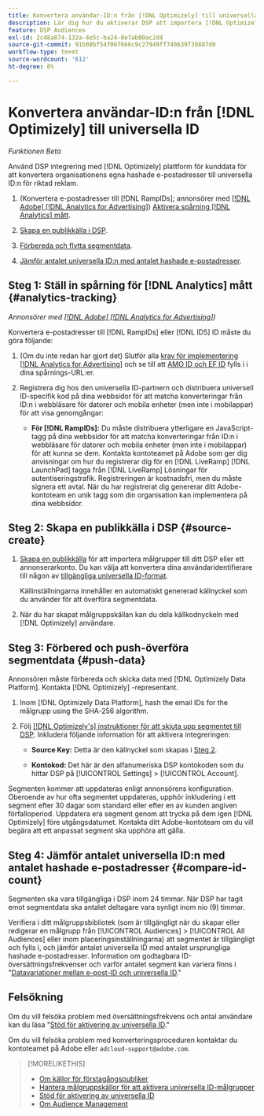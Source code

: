 ```yaml
---
title: Konvertera användar-ID:n från [!DNL Optimizely] till universella ID
description: Lär dig hur du aktiverar DSP att importera [!DNL Optimizely] förstahandssegment.
feature: DSP Audiences
exl-id: 2c48a874-132a-4e5c-ba24-0e7ab80ac2d4
source-git-commit: 91b08bf54f067666c9c27949ff740639738887d0
workflow-type: tm+mt
source-wordcount: '612'
ht-degree: 0%

---
```


# Konvertera användar-ID:n från [!DNL Optimizely] till universella ID

*Funktionen Beta*

Använd DSP integrering med [!DNL Optimizely] plattform för kunddata för att konvertera organisationens egna hashade e-postadresser till universella ID:n för riktad reklam.

1. (Konvertera e-postadresser till [!DNL RampIDs]<!-- or [!DNL ID5] IDs -->; annonsörer med [[!DNL Adobe] [!DNL Analytics for Advertising]](/help/integrations/analytics/overview.md)) [Aktivera spårning [!DNL Analytics] mått](#analytics-tracking).

1. [Skapa en publikkälla i DSP](#source-create).

1. [Förbereda och flytta segmentdata](#push-data).

1. [Jämför antalet universella ID:n med antalet hashade e-postadresser](#compare-id-count).

## Steg 1: Ställ in spårning för [!DNL Analytics] mått {#analytics-tracking}

*Annonsörer med [[!DNL Adobe] [!DNL Analytics for Advertising]](/help/integrations/analytics/overview.md))*

Konvertera e-postadresser till [!DNL RampIDs] eller [!DNL ID5] ID måste du göra följande:

1. (Om du inte redan har gjort det) Slutför alla [krav för implementering [!DNL Analytics for Advertising]](/help/integrations/analytics/prerequisites.md) och se till att [AMO ID och EF ID](/help/integrations/analytics/ids.md) fylls i i dina spårnings-URL:er.

1. Registrera dig hos den universella ID-partnern och distribuera universell ID-specifik kod på dina webbsidor för att matcha konverteringar från ID:n i webbläsare för datorer och mobila enheter (men inte i mobilappar) för att visa genomgångar:

   * **För [!DNL RampIDs]:** Du måste distribuera ytterligare en JavaScript-tagg på dina webbsidor för att matcha konverteringar från ID:n i webbläsare för datorer och mobila enheter (men inte i mobilappar) för att kunna se dem. Kontakta kontoteamet på Adobe som ger dig anvisningar om hur du registrerar dig för en [!DNL LiveRamp] [!DNL LaunchPad] tagga från [!DNL LiveRamp] Lösningar för autentiseringstrafik. Registreringen är kostnadsfri, men du måste signera ett avtal. När du har registrerat dig genererar ditt Adobe-kontoteam en unik tagg som din organisation kan implementera på dina webbsidor.

## Steg 2: Skapa en publikkälla i DSP {#source-create}

1. [Skapa en publikkälla](source-manage.md) för att importera målgrupper till ditt DSP eller ett annonserarkonto. Du kan välja att konvertera dina användaridentifierare till någon av [tillgängliga universella ID-format](source-about.md).

   Källinställningarna innehåller en automatiskt genererad källnyckel som du använder för att överföra segmentdata.

1. När du har skapat målgruppskällan kan du dela källkodnyckeln med [!DNL Optimizely] användare.

## Steg 3: Förbered och push-överföra segmentdata {#push-data}

Annonsören måste förbereda och skicka data med [!DNL Optimizely Data Platform]. Kontakta [!DNL Optimizely] -representant.

1. Inom [!DNL Optimizely Data Platform], hash the email IDs for the målgrupp using the SHA-256 algorithm.

1. Följ [[!DNL Optimizely's] instruktioner för att skjuta upp segmentet till DSP](https://support.optimizely.com/hc/en-us/articles/27974930963981-Integrate-Adobe-Ads). Inkludera följande information för att aktivera integreringen:

   * **Source Key:** Detta är den källnyckel som skapas i [Steg 2](#source-create).

   * **Kontokod:** Det här är den alfanumeriska DSP kontokoden som du hittar DSP på [!UICONTROL Settings] > [!UICONTROL Account].

Segmenten kommer att uppdateras enligt annonsörens konfiguration. Oberoende av hur ofta segmentet uppdateras, upphör inkludering i ett segment efter 30 dagar som standard eller efter en av kunden angiven förfalloperiod. Uppdatera era segment genom att trycka på dem igen [!DNL Optimizely] före utgångsdatumet. Kontakta ditt Adobe-kontoteam om du vill begära att ett anpassat segment ska upphöra att gälla.

## Steg 4: Jämför antalet universella ID:n med antalet hashade e-postadresser {#compare-id-count}

Segmenten ska vara tillgängliga i DSP inom 24 timmar. När DSP har tagit emot segmentdata ska antalet deltagare vara synligt inom nio (9) timmar.

Verifiera i ditt målgruppsbibliotek (som är tillgängligt när du skapar eller redigerar en målgrupp från [!UICONTROL Audiences] > [!UICONTROL All Audiences] eller inom placeringsinställningarna) att segmentet är tillgängligt och fylls i, och jämför antalet universella ID med antalet ursprungliga hashade e-postadresser. Information om godtagbara ID-översättningsfrekvenser och varför antalet segment kan variera finns i &quot;[Datavariationer mellan e-post-ID och universella ID](#universal-ids-data-variances).&quot;

## Felsökning

Om du vill felsöka problem med översättningsfrekvens och antal användare kan du läsa &quot;[Stöd för aktivering av universella ID](/help/dsp/audiences/universal-ids.md).&quot;

Om du vill felsöka problem med konverteringsproceduren kontaktar du kontoteamet på Adobe eller `adcloud-support@adobe.com`.

>[!MORELIKETHIS]
>
>* [Om källor för förstagångspubliker](/help/dsp/audiences/sources/source-about.md)
>* [Hantera målgruppskällor för att aktivera universella ID-målgrupper](source-manage.md)
>* [Stöd för aktivering av universella ID](/help/dsp/audiences/universal-ids.md)
>* [Om Audience Management](/help/dsp/audiences/audience-about.md)
